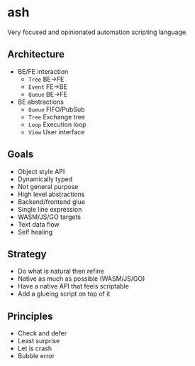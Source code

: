 # ash

Very focused and opinionated automation scripting language.

## Architecture

- BE/FE interaction
  - `Tree` BE->FE
  - `Event` FE->BE
  - `Queue` BE->FE
- BE abstractions
  - `Queue` FIFO/PubSub
  - `Tree` Exchange tree
  - `Loop` Execution loop
  - `View` User interface

## Goals

- Object style API
- Dynamically typed
- Not general purpose
- High level abstractions
- Backend/frontend glue
- Single line expression
- WASM/JS/GO targets
- Text data flow
- Self healing 

## Strategy

- Do what is natural then refine
- Native as much as possible (WASM/JS/GO)
- Have a native API that feels scriptable
- Add a glueing script on top of it

## Principles

- Check and defer
- Least surprise
- Let is crash
- Bubble error
